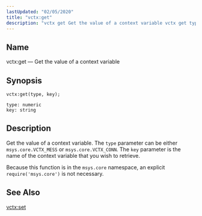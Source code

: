```yaml
---
lastUpdated: "02/05/2020"
title: "vctx:get"
description: "vctx get Get the value of a context variable vctx get type key Get the value of a context variable The type parameter can be either msys core VCTX MESS or msys core VCTX CONN The key parameter is the name of the context variable that you wish to retrieve..."
---
```


<a name="lua.ref.vctx_get"></a> 
## Name

vctx:get — Get the value of a context variable

<a name="idp19226688"></a> 
## Synopsis

`vctx:get(type, key);`

```
type: numeric
key: string
```
<a name="idp19229664"></a> 
## Description

Get the value of a context variable. The `type` parameter can be either `msys.core.VCTX_MESS` or `msys.core.VCTX_CONN`. The `key` parameter is the name of the context variable that you wish to retrieve.

Because this function is in the `msys.core` namespace, an explicit `require('msys.core')` is not necessary.

<a name="idp19234784"></a> 
## See Also

[vctx:set](/momentum/4/lua/ref-vctx-set)